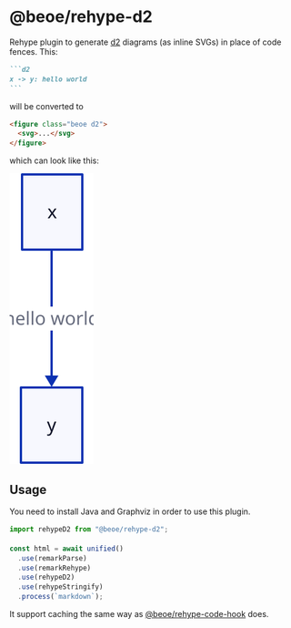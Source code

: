 # @beoe/rehype-d2

Rehype plugin to generate [d2](https://d2lang.com) diagrams (as inline SVGs) in place of code fences. This:

````md
```d2
x -> y: hello world
```
````

will be converted to

```html
<figure class="beoe d2">
  <svg>...</svg>
</figure>
```

which can look like this:

<img width="" height="" src="./example.svg" alt="example of how generated diagram looks">

## Usage

You need to install Java and Graphviz in order to use this plugin.

```js
import rehypeD2 from "@beoe/rehype-d2";

const html = await unified()
  .use(remarkParse)
  .use(remarkRehype)
  .use(rehypeD2)
  .use(rehypeStringify)
  .process(`markdown`);
```

It support caching the same way as [@beoe/rehype-code-hook](/packages/rehype-code-hook/) does.
